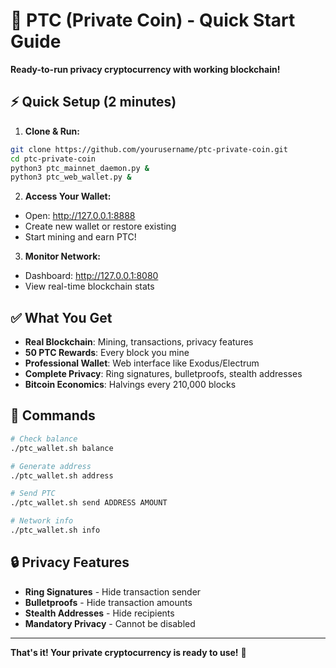 # 🚀 PTC (Private Coin) - Quick Start Guide

**Ready-to-run privacy cryptocurrency with working blockchain!**

## ⚡ Quick Setup (2 minutes)

1. **Clone & Run:**
```bash
git clone https://github.com/yourusername/ptc-private-coin.git
cd ptc-private-coin
python3 ptc_mainnet_daemon.py &
python3 ptc_web_wallet.py &
```

2. **Access Your Wallet:**
- Open: http://127.0.0.1:8888
- Create new wallet or restore existing
- Start mining and earn PTC!

3. **Monitor Network:**
- Dashboard: http://127.0.0.1:8080
- View real-time blockchain stats

## ✅ What You Get

- **Real Blockchain**: Mining, transactions, privacy features
- **50 PTC Rewards**: Every block you mine
- **Professional Wallet**: Web interface like Exodus/Electrum
- **Complete Privacy**: Ring signatures, bulletproofs, stealth addresses
- **Bitcoin Economics**: Halvings every 210,000 blocks

## 🎯 Commands

```bash
# Check balance
./ptc_wallet.sh balance

# Generate address  
./ptc_wallet.sh address

# Send PTC
./ptc_wallet.sh send ADDRESS AMOUNT

# Network info
./ptc_wallet.sh info
```

## 🔒 Privacy Features

- **Ring Signatures** - Hide transaction sender
- **Bulletproofs** - Hide transaction amounts  
- **Stealth Addresses** - Hide recipients
- **Mandatory Privacy** - Cannot be disabled

---

**That's it! Your private cryptocurrency is ready to use!** 🎉